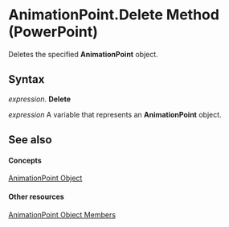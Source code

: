 
# AnimationPoint.Delete Method (PowerPoint)

Deletes the specified  **AnimationPoint** object.


## Syntax

 _expression_. **Delete**

 _expression_ A variable that represents an **AnimationPoint** object.


## See also


#### Concepts


[AnimationPoint Object](79aa1a47-abab-f98f-955a-48be10a94c41.md)
#### Other resources


[AnimationPoint Object Members](26acf251-6c44-f370-f7ac-48057352cec6.md)
